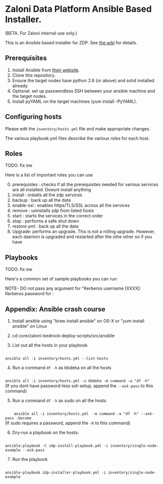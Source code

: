 # Zaloni Data Platform Ansible Based Installer.

(BETA. For Zaloni internal use only.)

This is an Ansible based installer for ZDP. See [the wiki](https://wiki.zaloni.net/index.php/Ansible_based_installer_for_ZDP) for details.

## Prerequisites

1. Install Ansible from [their website](http://docs.ansible.com/ansible/latest/intro_installation.html).
2. Clone this repository.
3. Ensure the target nodes have python 2.6 (or above) and sshd installed already.
4. Optional: set up passwordless SSH between your ansible machine and the target nodes.
5. Install pyYAML on the target machines (yum install -PyYAML).


## Configuring hosts

Please edit the <code>inventory/hosts.yml</code> file and make appropriate changes.

The various playbook.yml files describe the various roles for each host.

## Roles

TODO: fix me

Here is a list of important roles you can use

0. prerequistes : checks if all the prerequisites needed for various services are all installed. Doesnt install anything
1. install : installs all the zdp services
2. backup : back up all the data
3. enable-ssl : enables https/TLS/SSL across all the services
4. remove : uninstalls zdp from listed hosts
5. start : starts the services in the correct order
6. stop : performs a safe shut down
7. restore.yml : back up all the data
8. Upgrade: performs an upgrade. This is not a rolling upgrade. However, each daemon is upgraded and restarted after the othe other so if you have

## Playbooks

TODO: fix me

Here's a common set of sample playbooks you can run:

NOTE- DO not pass any argument for "Kerberos username [XXXX]: Kerberos password for  :

## Appendix: Ansible crash course

1. Install ansible using "brew install ansible" on OS-X or "yum install ansible" on Linux

2. cd core/zaloni-bedrock-deploy-scripts/src/ansible

3. List out all the hosts in your playbook
<code>
ansible all -i inventory/hosts.yml --list-hosts
</code>

4. Run a command <code>df -h</code> as bbdeka on all the hosts
<code>
ansible all -i inventory/hosts.yml -u bbdeka -m command -a "df -h"
</code>
(If you dont have password-less ssh setup, append the <code>--ask-pass</code> to this command)

5. Run a command <code>df -h</code> as sudo on all the hosts
<code>
	ansible all -i inventory/hosts.yml  -m command -a "df -h" --ask-pass -become
</code>
(If sudo requires a password, append the <code>-K</code> to this command)

6. Dry-run a playbook on the hosts:
<code>
ansible-playbook -C zdp-install-playbook.yml -i inventory/single-node-example --ask-pass
</code>

7. Run the playbook 
<code>
ansible-playbook zdp-installer-playbook.yml -i inventory/single-node-example
</code>